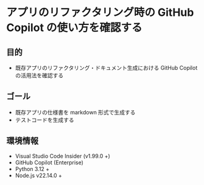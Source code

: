 # アプリのリファクタリング時の GitHub Copilot の使い方を確認する

## 目的

- 既存アプリのリファクタリング・ドキュメント生成における GitHub Copilot の活用法を確認する

## ゴール

- 既存アプリの仕様書を markdown 形式で生成する
- テストコードを生成する

## 環境情報

- Visual Studio Code Insider (v1.99.0 +)
- GitHub Copilot (Enterprise)
- Python 3.12 +
- Node.js v22.14.0 +